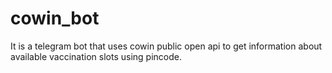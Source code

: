 # cowin_bot
It is a telegram bot that uses cowin public open api to get information about available vaccination slots using pincode.
